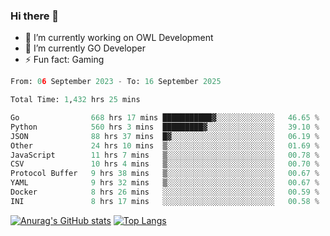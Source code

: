 ### Hi there 👋 

- 🔭 I’m currently working on OWL Development
- 🌱 I’m currently GO Developer
-  ⚡ Fun fact: Gaming
  
  <!--
- 👯 I’m looking to collaborate on ...
- 🤔 I’m looking for help with ...
- 💬 Ask me about ...
- 📫 How to reach me: ...
- 😄 Pronouns: ...
-->

<!--START_SECTION:waka-->

```python
From: 06 September 2023 - To: 16 September 2025

Total Time: 1,432 hrs 25 mins

Go                668 hrs 17 mins ███████████▓░░░░░░░░░░░░░   46.65 %
Python            560 hrs 3 mins  █████████▓░░░░░░░░░░░░░░░   39.10 %
JSON              88 hrs 37 mins  █▓░░░░░░░░░░░░░░░░░░░░░░░   06.19 %
Other             24 hrs 10 mins  ▒░░░░░░░░░░░░░░░░░░░░░░░░   01.69 %
JavaScript        11 hrs 7 mins   ▒░░░░░░░░░░░░░░░░░░░░░░░░   00.78 %
CSV               10 hrs 4 mins   ▒░░░░░░░░░░░░░░░░░░░░░░░░   00.70 %
Protocol Buffer   9 hrs 38 mins   ▒░░░░░░░░░░░░░░░░░░░░░░░░   00.67 %
YAML              9 hrs 32 mins   ▒░░░░░░░░░░░░░░░░░░░░░░░░   00.67 %
Docker            8 hrs 26 mins   ░░░░░░░░░░░░░░░░░░░░░░░░░   00.59 %
INI               8 hrs 17 mins   ░░░░░░░░░░░░░░░░░░░░░░░░░   00.58 %
```

<!--END_SECTION:waka-->

[![Anurag's GitHub stats](https://github-readme-stats.vercel.app/api?username=aebalz&show_icons=true&theme=codeSTACKr)](https://github.com/anuraghazra/github-readme-stats)
[![Top Langs](https://github-readme-stats.vercel.app/api/top-langs/?username=aebalz&layout=compact&card_width=350&theme=codeSTACKr)](https://github.com/anuraghazra/github-readme-stats)
<!-- [![Readme Card](https://github-readme-stats.vercel.app/api/pin/?username=aebalz&repo=go-gin-gone&show_owner=true)](https://github.com/anuraghazra/github-readme-stats)-->
